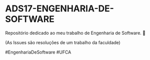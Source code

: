 # ADS17-ENGENHARIA-DE-SOFTWARE

Repositório dedicado ao meu trabalho de Engenharia de Software. 🚀 

(As Issues são resoluções de um trabalho da faculdade)

#EngenhariaDeSoftware #UFCA
